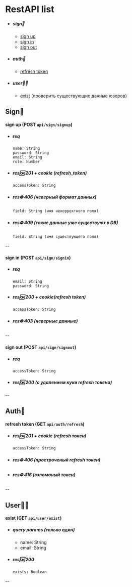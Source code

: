 # RestAPI list

 * ##### sign🔑
 
    - [sign up](#signup)
    - [sign in](#signin)
    - [sign out](#signout)

 * ##### auth🔬

      - [refresh token](#refresh)

 * ##### user🧑‍💻

    - [exist](#exist) (проверить существующие данные юзеров)

## Sign🔑

<a name="signup"></a>

#### sign up (POST `api/sign/signup`)

 * ##### req

       name: String
       password: String
       email: String
       role: Number
    
 * ##### res🆗 201 + cookie (refresh_token)

       accessToken: String

 * ##### res⛔️ 406 (неверный формат данных)

       field: String (имя некорректного поля)

 * ##### res⛔️ 409 (такие данные уже существуют в DB)

       field: String (имя существующего поля)

--

<a name="signin"></a>

#### sign in (POST `api/sign/signin`)

 * ##### req

       email: String
       password: String

 * ##### res🆗 200 + cookie(refresh token)

       accessToken: String

 * ##### res⛔️ 403 (неверные данные)

--

<a name="signout"></a>

#### sign out (POST `api/sign/signout`)

 * ##### req

       accessToken: String
 * ##### res🆗 200 (с удалением куки refresh токена)

--

## Auth🔬

<a name="refresh"></a>

#### refresh token (GET `api/auth/refresh`)

 * ##### res🆗 201 + cookie (refresh токен)

       accessToken: String

 * ##### res⛔️ 406 (простроченый refresh токен)

 * ##### res⛔️ 418 (взломаный токен)

--

## User🧑‍💻

<a name="exist"></a>

#### exist (GET `api/user/exist`)

 * ##### query params (только один)

    - name: String
    - email: String

 * ##### res🆗 200

       exists: Boolean

--
